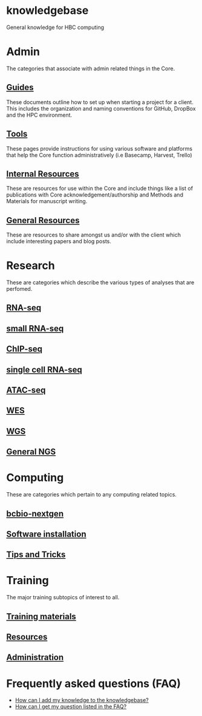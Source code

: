 # knowledgebase
General knowledge for HBC computing

# Admin

The categories that associate with admin related things in the Core.

## [Guides](./admin/guides)
These documents outline how to set up when starting a project for a client. This includes the organization and naming conventions for GitHub, DropBox and the HPC environment.

## [Tools](./admin/tools)
These pages provide instructions for using various software and platforms that help the Core function administratively (i.e Basecamp, Harvest, Trello) 	 	

## [Internal Resources](./admin/internal_resources)
These are resources for use within the Core and include things like a list of publications with Core acknowledgement/authorship and Methods and Materials for manuscript writing.

## [General Resources](./admin/general_resources)
These are resources to share amongst us and/or with the client which include interesting papers and blog posts.


# Research

These are categories which describe the various types of analyses that are perfomed.

## [RNA-seq](./research/rnaseq)
## [small RNA-seq](./research/smallrna)
## [ChIP-seq](./research/chipseq)
## [single cell RNA-seq](./research/scrnaseq)
## [ATAC-seq](./research/atacseq)
## [WES](./research/wes)
## [WGS](./research/wgs)
## [General NGS](./research/general_ngs)

# Computing

These are categories which pertain to any computing related topics.

## [bcbio-nextgen](./computing/bcbio)
## [Software installation](./computing/software_installation)
## [Tips and Tricks](./computing/tips_tricks)


# Training

The major training subtopics of interest to all.

## [Training materials](./training/admin)
## [Resources](./training/materials)
## [Administration](./training/resources)

# Frequently asked questions (FAQ)
 * [How can I add my knowledge to the knowledgebase?](./faq/contributing_to_knowledgebase.md)
 * [How can I get my question listed in the FAQ?](./faq/FAQ_contributions.md)
